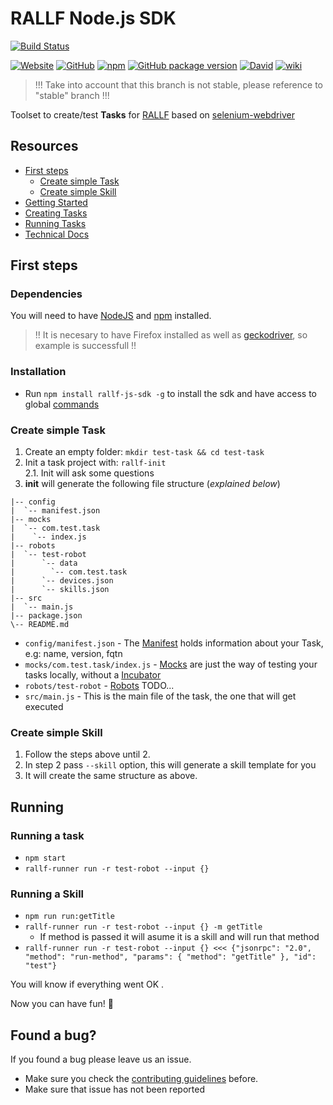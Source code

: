 # RALLF Node.js SDK

[![Build Status](https://semaphoreci.com/api/v1/nombrekeff/loggin-js/branches/master/badge.svg)](https://semaphoreci.com/nombrekeff/loggin-js)
<!-- ![Codacy grade](https://img.shields.io/codacy/grade/28253ebf50a34a088b99d3f3e80615bc.svg?style=flat-square)-->


[![Website](https://img.shields.io/website-up-down-green-red/https/api.rallf.com.svg?label=api&style=flat-square)](https://rallf.com)
[![GitHub](https://img.shields.io/github/license/RobotUnion/rallf-js-sdk.svg?style=flat-square)](https://github.com/RobotUnion/rallf-js-sdk)
[![npm](https://img.shields.io/npm/v/rallf-js-sdk.svg?style=flat-square)](https://www.npmjs.com/package/rallf-js-sdk)
[![GitHub package version](https://img.shields.io/github/package-json/v/RobotUnion/rallf-js-sdk.svg)](https://github.com/RobotUnion/rallf-js-sdk)
[![David](https://img.shields.io/david/RobotUnion/rallf-js-sdk.svg?style=flat-square)](https://github.com/RobotUnion/rallf-js-sdk)
[![wiki](https://img.shields.io/badge/wiki-github-green.svg?longCache=true&style=flat-square
)](https://github.com/RobotUnion/rallf-js-sdk/wiki)


> !!! Take into account that this branch is not stable, please reference to "stable" branch !!!


Toolset to create/test **Tasks** for [RALLF](https://ralf.robotunion.net)
based on [selenium-webdriver](https://www.npmjs.com/package/selenium-webdriver)

## Resources
* [First steps](#first-steps)
  * [Create simple Task](#create-simple-task)
  * [Create simple Skill](#create-simple-skill)
* [Getting Started](https://github.com/RobotUnion/rallf-sdk/wiki/Getting-Started)
* [Creating Tasks](https://github.com/RobotUnion/rallf-sdk/wiki/Creating-Tasks)
* [Running Tasks](https://github.com/RobotUnion/rallf-sdk/wiki/Running-Tasks)
* [Technical Docs](https://github.com/RobotUnion/rallf-sdk/wiki/Technical-Docs)


## First steps

### Dependencies
You will need to have [NodeJS](https://nodejs.org/es/) and [npm](https://www.npmjs.com/get-npm) installed.
> !! It is necesary to have Firefox installed as well as [geckodriver](https://github.com/mozilla/geckodriver/releases), so example is successfull !!

### Installation
* Run `npm install rallf-js-sdk -g` to install the sdk and have access to global [commands]()

### Create simple Task
  1. Create an empty folder: `mkdir test-task && cd test-task`
  2. Init a task project with: `rallf-init`  
     2.1. Init will ask some questions
  3. **init** will generate the following file structure (_explained below_)
  ```
  |-- config
  |  `-- manifest.json
  |-- mocks
  |  `-- com.test.task
  |    `-- index.js
  |-- robots
  |  `-- test-robot
  |      `-- data
  |        `-- com.test.task
  |      `-- devices.json
  |      `-- skills.json
  |-- src
  |  `-- main.js
  |-- package.json
  \-- README.md
  ```
  * `config/manifest.json` - The [Manifest](https://github.com/RobotUnion/rallf-js-sdk/wiki/Manifest) holds information about your Task, e.g: name, version, fqtn
  * `mocks/com.test.task/index.js` - [Mocks](https://github.com/RobotUnion/rallf-js-sdk/wiki/Testing:-Mocks) are just the way of testing your tasks locally, without a [Incubator]()
  * `robots/test-robot` - [Robots]() TODO...
  * `src/main.js` - This is the main file of the task, the one that will get executed


### Create simple Skill
1. Follow the steps above until 2.
2. In step 2 pass `--skill` option, this will generate a skill template for you
3. It will create the same structure as above.

## Running 
### Running a task
  * `npm start`
  * `rallf-runner run -r test-robot --input {}`    
    
### Running a Skill
  * `npm run run:getTitle`
  * `rallf-runner run -r test-robot --input {} -m getTitle`    
      * If method is passed it will asume it is a skill and will run that method
  * `rallf-runner run -r test-robot --input {} <<< {"jsonrpc": "2.0", "method": "run-method", "params": { "method": "getTitle" }, "id": "test"}`    


You will know if everything went OK  .

Now you can have fun! 🤖

## Found a bug?
If you found a bug please leave us an issue.
* Make sure you check the [contributing guidelines](https://github.com/RobotUnion/rallf-js-sdk/blob/v2/.github/CONTRIBUTING.md) before.
* Make sure that issue has not been reported

<!-- {"jsonrpc": "2.0", "method": "run-method", "params": { "method": "followUser", "username":"santoslluis" }, "id": "test"} -->